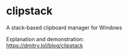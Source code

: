 # clipstack
A stack-based clipboard manager for Windows

Explanation and demonstration:    
https://dmitry.lol/blog/clipstack
